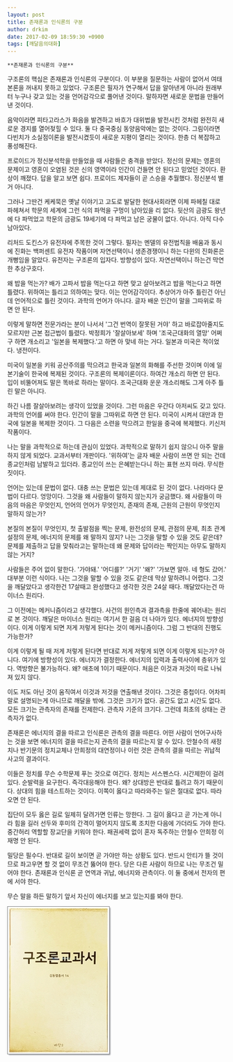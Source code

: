 ```yaml
---
layout: post
title: 존재론과 인식론의 구분
author: drkim
date: 2017-02-09 18:59:30 +0900
tags: [깨달음의대화]
---
```

 

    **존재론과 인식론의 구분**

  


구조론의 핵심은 존재론과 인식론의 구분이다. 이 부분을 질문하는 사람이 없어서 여태 본론을 꺼내지 못하고 있었다. 구조론은 필자가 연구해서 답을 알아낸게 아니라 원래부터 누구나 갖고 있는 것을 언어감각으로 풀어낸 것이다. 말하자면 새로운 문법을 만들어낸 것이다. 

  


음악이라면 피타고라스가 화음을 발견하고 바흐가 대위법을 발전시킨 것처럼 완전히 새로운 경지를 열어젖힐 수 있다. 둘 다 중국중심 동양음악에는 없는 것이다. 그림이라면 다빈치가 소실점이론을 발전시켰듯이 새로운 지평이 열리는 것이다. 한층 더 복잡하고 풍성해진다. 

  


프로이드가 정신분석학을 만들었을 때 사람들은 충격을 받았다. 정신의 문제는 영혼의 문제이고 영혼이 오염된 것은 신의 영역이라 인간이 건들면 안 된다고 믿었던 것이다. 환상이 깨졌다. 답을 알고 보면 쉽다. 프로이드 제자들이 곧 스승을 추월했다. 정신분석 별거 아니다. 

  


그러나 그딴건 케케묵은 옛날 이야기고 고도로 발달한 현대사회라면 이제 파헤칠 대로 파헤쳐서 학문의 세계에 그런 식의 파먹을 구멍이 남아있을 리 없다. 뒷산의 금광도 왕년에 다 파먹었고 학문의 금광도 19세기에 다 파먹고 남은 궁물이 없다. 아니다. 아직 다수 남아있다. 

  


리처드 도킨스가 유전자에 주목한 것이 그렇다. 필자는 멘델의 유전법칙을 배움과 동시에 진화는 백퍼센트 유전자 작품이며 자연선택이니 생존경쟁이니 하는 다윈의 진화론은 개뻥임을 알았다. 유전자는 구조론의 입자다. 방향성이 있다. 자연선택이니 하는건 막연한 추상구호다. 

  


왜 밥을 먹는가? 배가 고파서 밥을 먹는다고 하면 맞고 살아보려고 밥을 먹는다고 하면 틀렸다. 위하여는 틀리고 의하여는 맞다. 이는 언어감각이다. 추상어가 아주 틀린건 아닌데 언어적으로 틀린 것이다. 과학의 언어가 아니다. 글자 배운 인간이 말을 그따위로 하면 안 된다. 

  


이렇게 말하면 전문가라는 분이 나서서 '그건 번역이 잘못된 거야' 하고 바로잡아줄지도 모르지만 근본 접근법이 틀렸다. 박정희가 '잘살아보세' 하며 '조국근대화의 열망' 어쩌구 하면 개소리고 '일본을 복제했다.'고 하면 아 맞네 하는 거다. 일본과 미국은 적이었다. 냉전이다. 

  


미국이 일본을 키워 공산주의를 막으려고 한국과 일본의 화해를 주선한 것이며 이에 일본기술이 한국에 복제된 것이다. 구조론의 복제이론이다. 하여간 개소리 하면 안 된다. 입이 비뚤어져도 말은 똑바로 하라는 말이다. 조국근대화 운운 개소리해도 그게 아주 틀린 말은 아니다. 

  


하긴 나름 잘살아보려는 생각이 있었을 것이다. 그런 마음은 우간다 아저씨도 갖고 있다. 과학의 언어를 써야 한다. 인간이 말을 그따위로 하면 안 된다. 미국이 시켜서 대만과 한국에 일본을 복제한 것이다. 그 다음은 소련을 막으려고 한일을 중국에 복제했다. 키신저 작품이다. 

  


나는 말을 과학적으로 하는데 관심이 있었다. 과학적으로 말하기 쉽지 않으니 아주 말을 하지 않게 되었다. 교과서부터 개판이다. '위하여'는 글자 배운 사람이 쓰면 안 되는 건데 종교인처럼 남발하고 있더라. 종교인이 쓰는 은혜받는다니 하는 표현 쓰지 마라. 무식한 짓이다. 

  


언어는 있는데 문법이 없다. 대충 쓰는 문법은 있는데 제대로 된 것이 없다. 나라마다 문법이 다르다. 엉망이다. 그것을 왜 사람들이 말하지 않는지가 궁금했다. 왜 사람들이 마음의 마음은 무엇인지, 언어의 언어가 무엇인지, 존재의 존재, 근원의 근원이 무엇인지 말하지 않는가? 

  


본질의 본질이 무엇인지, 첫 출발점을 찍는 문제, 완전성의 문제, 관점의 문제, 최초 관계설정의 문제, 에너지의 문제를 왜 말하지 않지? 나는 그것을 말할 수 있을 것도 같은데? 문제를 제출하고 답을 맞춰라고는 말하는데 왜 문제와 답이라는 짝인지는 아무도 말하지 않는 거지? 

  


사람들은 주어 없이 말한다. '가야돼.' '어디를?' '거기' '왜?' '가보면 알아. 네 형도 갔어.' 대부분 이런 식이다. 나는 그것을 말할 수 있을 것도 같은데 막상 말하려니 어렵다. 그것을 깨달았다고 생각한건 17살때고 완성했다고 생각한 것은 24살 때다. 깨달았다는건 마이너스 원리다. 

  


그 이전에는 메커니즘이라고 생각했다. 사건의 원인측과 결과측을 한줄에 궤어내는 원리로 본 것이다. 깨달은 마이너스 원리는 여기서 한 걸음 더 나아가 있다. 에너지의 방향성이다. 이게 이렇게 되면 저게 저렇게 된다는 것이 메커니즘이다. 그럼 그 반대의 진행도 가능한가? 

  


이게 이렇게 될 때 저게 저렇게 된다면 반대로 저게 저렇게 되면 이게 이렇게 되는가? 아니다. 여기에 방향성이 있다. 에너지가 결정한다. 에너지의 입력과 출력사이에 층위가 있다. 역방향은 불가능하다. 왜? 애초에 1이기 때문이다. 처음은 이것과 저것이 따로 나눠져 있지 않다. 

  


이도 저도 아닌 것이 움직여서 이것과 저것을 연출해낸 것이다. 그것은 중첩이다. 어차피 말로 설명되는게 아니므로 깨달을 밖에. 그것은 크기가 없다. 공간도 없고 시간도 없다. 모든 크기는 관측자의 존재를 전제한다. 관측자 기준의 크기다. 그런데 최초의 상태는 관측자가 없다. 

  


존재론은 에너지의 결을 따르고 인식론은 관측의 결을 따른다. 어떤 사람이 언어구사하는 것을 보면 에너지의 결을 따르는지 관측의 결을 따르는지 알 수 있다. 안철수의 새정치나 반기문의 정치교체나 안희정의 대연정이나 이런 것은 관측의 결을 따르는 귀납적 사고의 결과이다. 

  


이들은 정치를 무슨 수학문제 푸는 것으로 여긴다. 정치는 서스펜스다. 시간제한이 걸려 있다. 순발력을 요구한다. 즉각대응해야 한다. 왜? 상대방은 반대로 틀려고 하기 때문이다. 상대의 힘을 테스트하는 것이다. 이쪽이 옳다고 따라와주는 일은 절대로 없다. 따라오면 안 된다. 

  


집단이 모두 옳은 길로 일제히 달려가면 인류는 망한다. 그 길이 옳다고 곧 가는게 아니라 힘을 길러 선두와 후미의 간격이 멀어지지 않도록 조치한 다음에 가더라도 가야 한다. 중간허리 역할할 장교단을 키워야 한다. 패권세력 없이 혼자 독주하는 안철수 안희정 이재명 안 된다. 

  


밀당은 필수다. 반대로 길이 보이면 곧 가야만 하는 상황도 있다. 반드시 안티가 뜰 것이므로 좌고우면 할 것 없이 무조건 뚫어야 한다. 당은 다른 사람이 하므로 나는 무조건 밀어야 한다. 존재론과 인식론 곧 연역과 귀납, 에너지와 관측이다. 이 둘 중에서 전자의 편에 서야 한다. 

  


무슨 말을 하든 말하기 앞서 자신이 에너지를 보고 있는지를 봐야 한다. 

  



 ![](/files/attach/images/198/967/807/0.jpg)